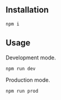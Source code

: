 ## Installation
```bash
npm i
```

## Usage

Development mode.
```bash
npm run dev
```
Production mode.
```bash
npm run prod
```
